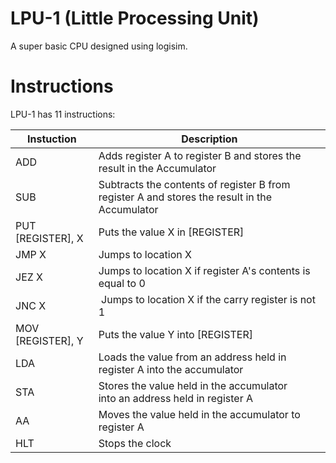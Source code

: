 # LPU-1 (Little Processing Unit)
A super basic CPU designed using logisim.

# Instructions
LPU-1 has 11 instructions:

| Instuction         | Description                                                                                    |
| ------------------ | ---------------------------------------------------------------------------------------------- |
|  ADD               | Adds register A to register B and stores the result in the Accumulator                         |
|  SUB               | Subtracts the contents of register B from register A and stores the result in the Accumulator  |
|  PUT [REGISTER], X | Puts the value X in [REGISTER]                                                                 |
|  JMP X             | Jumps to location X                                                                            |
|  JEZ X             | Jumps to location X if register A's contents is equal to 0                                     |
|  JNC X             | Jumps to location X if the carry register is not 1                                             |
|  MOV [REGISTER], Y | Puts the value Y into [REGISTER]                                                               |
|  LDA               | Loads the value from an address held in register A into the accumulator                        |
|  STA               | Stores the value held in the accumulator into an address held in register A                    |
|  AA                | Moves the value held in the accumulator to register A                                          |
|  HLT               | Stops the clock                                                                                |
